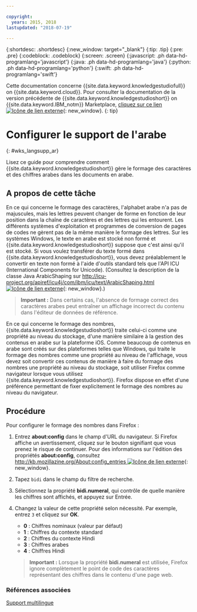 ```yaml
---

copyright:
  years: 2015, 2018
lastupdated: "2018-07-19"

---
```


{:shortdesc: .shortdesc}
{:new_window: target="_blank"}
{:tip: .tip}
{:pre: .pre}
{:codeblock: .codeblock}
{:screen: .screen}
{:javascript: .ph data-hd-programlang='javascript'}
{:java: .ph data-hd-programlang='java'}
{:python: .ph data-hd-programlang='python'}
{:swift: .ph data-hd-programlang='swift'}

Cette documentation concerne {{site.data.keyword.knowledgestudiofull}} on {{site.data.keyword.cloud}}. Pour consulter la documentation de la version précédente de {{site.data.keyword.knowledgestudioshort}} on {{site.data.keyword.IBM_notm}} Marketplace, [cliquez sur ce lien ![Icône de lien externe](../../icons/launch-glyph.svg "Icône de lien externe")](https://{DomainName}/docs/services/knowledge-studio/language-support-arabic.html){: new_window}.
{: tip}

# Configurer le support de l'arabe
{: #wks_langsupp_ar}

Lisez ce guide pour comprendre comment {{site.data.keyword.knowledgestudioshort}} gère le formage des caractères et des chiffres arabes dans les documents en arabe.

## A propos de cette tâche

En ce qui concerne le formage des caractères, l'alphabet arabe n'a pas de majuscules, mais les lettres peuvent changer de forme en fonction de leur position dans la chaîne de caractères et des lettres qui les entourent. Les différents systèmes d'exploitation et programmes de conversion de pages de codes ne gèrent pas de la même manière le formage des lettres. Sur les systèmes Windows, le texte en arabe est stocké non formé et {{site.data.keyword.knowledgestudioshort}} suppose que c'est ainsi qu'il est stocké. Si vous voulez transférer du texte formé dans {{site.data.keyword.knowledgestudioshort}}, vous devez préalablement le convertir en texte non formé à l'aide d'outils standard tels que l'API ICU (International Components for Unicode). (Consultez la description de la classe Java ArabicShaping sur [http://icu-project.org/apiref/icu4j/com/ibm/icu/text/ArabicShaping.html ![Icône de lien externe](../../icons/launch-glyph.svg "Icône de lien externe")](http://icu-project.org/apiref/icu4j/com/ibm/icu/text/ArabicShaping.html){: new_window}.)

> **Important :** Dans certains cas, l'absence de formage correct des caractères arabes peut entraîner un affichage incorrect du contenu dans l'éditeur de données de référence.

En ce qui concerne le formage des nombres, {{site.data.keyword.knowledgestudioshort}} traite celui-ci comme une propriété au niveau du stockage, d'une manière similaire à la gestion des contenus en arabe sur la plateforme iOS. Comme beaucoup de contenus en arabe sont créés sur des plateformes telles que Windows, qui traite le formage des nombres comme une propriété au niveau de l'affichage, vous devez soit convertir ces contenus de manière à faire du formage des nombres une propriété au niveau du stockage, soit utiliser Firefox comme navigateur lorsque vous utilisez {{site.data.keyword.knowledgestudioshort}}. Firefox dispose en effet d'une préférence permettant de fixer explicitement le formage des nombres au niveau du navigateur.

## Procédure

Pour configurer le formage des nombres dans Firefox :

1. Entrez **about:config** dans le champ d'URL du navigateur. Si Firefox affiche un avertissement, cliquez sur le bouton signifiant que vous prenez le risque de continuer. Pour des informations sur l'édition des propriétés **about:config**, consultez [http://kb.mozillazine.org/About:config_entries ![Icône de lien externe](../../icons/launch-glyph.svg "Icône de lien externe")](http://kb.mozillazine.org/About:config_entries){: new_window}.
1. Tapez `bidi` dans le champ du filtre de recherche.
1. Sélectionnez la propriété **bidi.numeral**, qui contrôle de quelle manière les chiffres sont affichés, et appuyez sur Entrée.
1. Changez la valeur de cette propriété selon nécessité. Par exemple, entrez `3` et cliquez sur **OK**.

    - **0** : Chiffres nominaux (valeur par défaut)
    - **1** : Chiffres du contexte standard
    - **2** : Chiffres du contexte Hindi
    - **3** : Chiffres arabes
    - **4** : Chiffres Hindi

    > **Important :** Lorsque la propriété **bidi.numeral** est utilisée, Firefox ignore complètement le point de code des caractères représentant des chiffres dans le contenu d'une page web.

### Références associées

[Support multilingue](/docs/services/watson-knowledge-studio/language-support.html)
